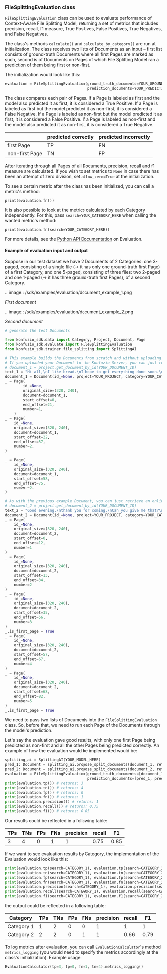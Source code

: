 ### FileSplittingEvaluation class

`FileSplittingEvaluation` class can be used to evaluate performance of Context-Aware File Splitting Model, returning a 
set of metrics that includes precision, recall, f1 measure, True Positives, False Positives, True Negatives, and False 
Negatives. 

The class's methods `calculate()` and `calculate_by_category()` are run at initialization. The class receives two lists 
of Documents as an input – first list consists of ground-truth Documents where all first Pages are marked as such, 
second is of Documents on Pages of which File Splitting Model ran a prediction of them being first or non-first. 

The initialization would look like this:
```python
evaluation = FileSplittingEvaluation(ground_truth_documents=YOUR_GROUND_TRUTH_LIST, 
                                     prediction_documents=YOUR_PREDICTION_LIST)
```

The class compares each pair of Pages. If a Page is labeled as first and the model also predicted it as first, it is 
considered a True Positive. If a Page is labeled as first but the model predicted it as non-first, it is considered a 
False Negative. If a Page is labeled as non-first but the model predicted it as first, it is considered a False 
Positive. If a Page is labeled as non-first and the model also predicted it as non-first, it is considered a True 
Negative.

|  | predicted correctly | predicted incorrectly |
| ------ | ------ | ------ |
|    first Page    |    TP    | FN |
|    non-first Page    |   TN     | FP |

After iterating through all Pages of all Documents, precision, recall and f1 measure are calculated. If you wish to set 
metrics to `None` in case there has been an attempt of zero division, set `allow_zero=True` at the initialization.

To see a certain metric after the class has been initialized, you can call a metric's method:
```
print(evaluation.fn())
```

It is also possible to look at the metrics calculated by each Category independently. For this, pass 
`search=YOUR_CATEGORY_HERE` when calling the wanted metric's method: 
```
print(evaluation.fn(search=YOUR_CATEGORY_HERE))
``` 

For more details, see the [Python API Documentation](https://dev.konfuzio.com/sdk/sourcecode.html#evaluation) on 
Evaluation.

#### Example of evaluation input and output 

Suppose in our test dataset we have 2 Documents of 2 Categories: one 3-paged, consisting of a single file (-> it has 
only one ground-truth first Page) of a first Category, and one 5-paged, consisting of three files: two 2-paged and one 
1-paged (-> it has three ground-truth first Pages), of a second Category.

.. image:: /sdk/examples/evaluation/document_example_1.png

_First document_

.. image:: /sdk/examples/evaluation/document_example_2.png

_Second document_

```python
# generate the test Documents

from konfuzio_sdk.data import Category, Project, Document, Page
from konfuzio_sdk.evaluate import FileSplittingEvaluation
from konfuzio_sdk.trainer.file_splitting import SplittingAI

# This example builds the Documents from scratch and without uploading a Supported File.
# If you uploaded your Document to the Konfuzio Server, you can just retrieve it with:
# document_1 = project.get_document_by_id(YOUR_DOCUMENT_ID)
text_1 = "Hi all,\nI like bread.\nI hope to get everything done soon.\nHave you seen it?"
document_1 = Document(id_=None, project=YOUR_PROJECT, category=YOUR_CATEGORY_1, text=text_1, dataset_status=3)
_ = Page(
        id_=None,
        original_size=(320, 240),
        document=document_1,
        start_offset=0,
        end_offset=21,
        number=1,
    )
_ = Page(
    id_=None,
    original_size=(320, 240),
    document=document_1,
    start_offset=22,
    end_offset=57,
    number=2,
)

_ = Page(
    id_=None,
    original_size=(320, 240),
    document=document_1,
    start_offset=58,
    end_offset=75,
    number=3,
)

# As with the previous example Document, you can just retrieve an online Document with
# document_2 = project.get_document_by_id(YOUR_DOCUMENT_ID)
text_2 = "Good evening,\nthank you for coming.\nCan you give me that?\nI need it.\nSend it to me."
document_2 = Document(id_=None, project=YOUR_PROJECT, category=YOUR_CATEGORY_2, text=text_2, dataset_status=3)
_ = Page(
    id_=None,
    original_size=(320, 240),
    document=document_2,
    start_offset=0,
    end_offset=12,
    number=1
)
_ = Page(
    id_=None,
    original_size=(320, 240),
    document=document_2,
    start_offset=13,
    end_offset=34,
    number=2
)
_ = Page(
    id_=None,
    original_size=(320, 240),
    document=document_2,
    start_offset=35,
    end_offset=56,
    number=3
)
_.is_first_page = True
_ = Page(
    id_=None,
    original_size=(320, 240),
    document=document_2,
    start_offset=57,
    end_offset=67,
    number=4
)
_ = Page(
    id_=None,
    original_size=(320, 240),
    document=document_2,
    start_offset=68,
    end_offset=82,
    number=5
)
_.is_first_page = True
```

We need to pass two lists of Documents into the `FileSplittingEvaluation` class. So, before that, we need to run each 
Page of the Documents through the model's prediction.

Let's say the evaluation gave good results, with only one first Page being predicted as non-first and all the other 
Pages being predicted correctly. An example of how the evaluation would be implemented would be:
```python
splitting_ai = SplittingAI(YOUR_MODEL_HERE)
pred_1: Document = splitting_ai.propose_split_documents(document_1, return_pages=True)[0] 
pred_2: Document = splitting_ai.propose_split_documents(document_2, return_pages=True)[0]
evaluation = FileSplittingEvaluation(ground_truth_documents=[document_1, document_2], 
                                     prediction_documents=[pred_1, pred_2])
print(evaluation.tp()) # returns: 3
print(evaluation.tn()) # returns: 4
print(evaluation.fp()) # returns: 0
print(evaluation.fn()) # returns: 1
print(evaluation.precision()) # returns: 1
print(evaluation.recall()) # returns: 0.75
print(evaluation.f1()) # returns: 0.85
```

Our results could be reflected in a following table:

| TPs | TNs | FPs | FNs | precision | recall | F1    |
| ---- |-----|-----| ----- | ---- | ---- |-------|
| 3 | 4   |  0  | 1 | 1 | 0.75 | 0.85  |

If we want to see evaluation results by Category, the implementation of the Evaluation would look like this:
```python
print(evaluation.tp(search=CATEGORY_1), evaluation.tp(search=CATEGORY_2)) # returns: 1 2
print(evaluation.tn(search=CATEGORY_1), evaluation.tn(search=CATEGORY_2)) # returns: 2 2 
print(evaluation.fp(search=CATEGORY_1), evaluation.fp(search=CATEGORY_2)) # returns: 0 0
print(evaluation.fn(search=CATEGORY_1), evaluation.fn(search=CATEGORY_2)) # returns: 0 1
print(evaluation.precision(search=CATEGORY_1), evaluation.precision(search=CATEGORY_2)) # returns: 1 1
print(evaluation.recall(search=CATEGORY_1), evaluation.recall(search=CATEGORY_2)) # returns: 1 0.66
print(evaluation.f1(search=CATEGORY_1), evaluation.f1(search=CATEGORY_2)) # returns: 1 0.79
```

the output could be reflected in a following table:

| Category | TPs | TNs | FPs | FNs | precision | recall | F1   |
| ---- |-----|-----|-----|-----| ---- |--------|------|
| Category 1 | 1   | 2   | 0   | 0   | 1 | 1      | 1    |
| Category 2 | 2   | 2   | 0   | 1   | 1 | 0.66   | 0.79 |

To log metrics after evaluation, you can call `EvaluationCalculator`'s method `metrics_logging` (you would need to 
specify the metrics accordingly at the class's initialization). Example usage:
```python
EvaluationCalculator(tp=3, fp=0, fn=1, tn=4).metrics_logging()
```
